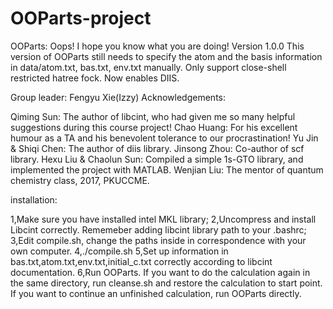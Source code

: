  # OOParts-project
OOParts: Oops! I hope you know what you are doing!
Version 1.0.0
This version of OOParts still needs to specify the atom and the basis information in data/atom.txt, bas.txt, env.txt manually.
Only support close-shell restricted hatree fock. Now enables DIIS.

Group leader: Fengyu Xie(Izzy)
Acknowledgements:

Qiming Sun: The author of libcint, who had given me so many helpful suggestions during this course project!
Chao Huang: For his excellent humour as a TA and his benevolent tolerance to our procrastination!
Yu Jin & Shiqi Chen: The author of diis library.
Jinsong Zhou: Co-author of scf library.
Hexu Liu & Chaolun Sun: Compiled a simple 1s-GTO library, and implemented the project with MATLAB. 
Wenjian Liu: The mentor of quantum chemistry class, 2017, PKUCCME.

installation:

1,Make sure you have installed intel MKL library;
2,Uncompress and install Libcint correctly. Rememeber adding libcint library path to your .bashrc;
3,Edit compile.sh, change the paths inside in correspondence with your own computer.
4,./compile.sh
5,Set up information in bas.txt,atom.txt,env.txt,initial_c.txt correctly according to libcint documentation. 
6,Run OOParts. If you want to do the calculation again in the same directory, run cleanse.sh and restore the calculation to start point. If you want to continue an unfinished calculation, run OOParts directly.
